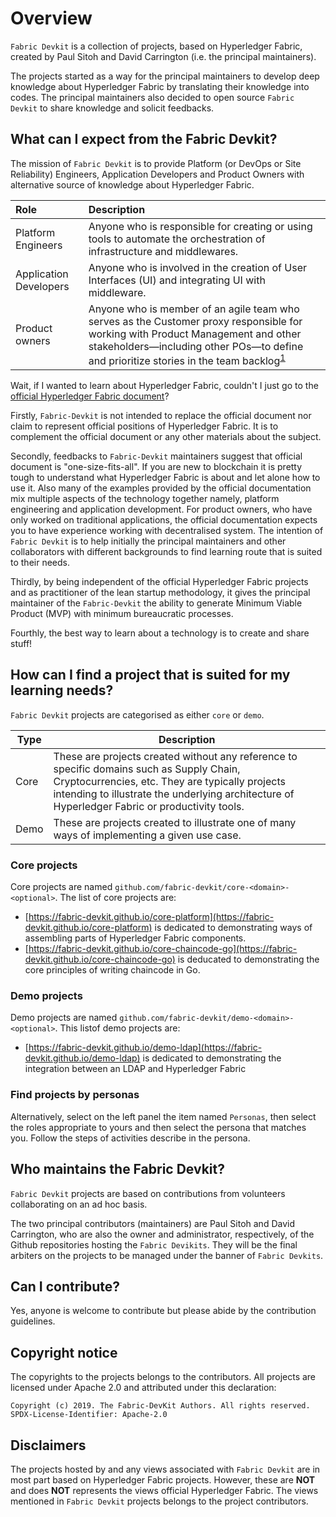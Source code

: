 # Overview

`Fabric Devkit` is a collection of projects, based on Hyperledger Fabric, created by Paul Sitoh and David Carrington (i.e. the principal maintainers).

The projects started as a way for the principal maintainers to develop deep knowledge about Hyperledger Fabric by translating their knowledge into codes. The principal maintainers also decided to open source `Fabric Devkit` to share knowledge and solicit feedbacks.

## What can I expect from the Fabric Devkit?

The mission of `Fabric Devkit` is to provide Platform (or DevOps or Site Reliability) Engineers, Application Developers and Product Owners with alternative source of knowledge about Hyperledger Fabric.

| Role | Description |
| :--- | :--- |
| Platform Engineers | Anyone who is responsible for creating or using tools to automate the orchestration of infrastructure and middlewares. |
| Application Developers | Anyone who is involved in the creation of User Interfaces (UI) and integrating UI with middleware. |
| Product owners | Anyone who is member of an agile team who serves as the Customer proxy responsible for working with Product Management and other stakeholders—including other POs—to define and prioritize stories in the team backlog<sup>[1](https://www.scaledagileframework.com/product-owner/)</sup> |

Wait, if I wanted to learn about Hyperledger Fabric, couldn't I just go to the [official Hyperledger Fabric document](https://hyperledger-fabric.readthedocs.io/en/release-1.4/blockchain.html)?

Firstly, `Fabric-Devkit` is not intended to replace the official document nor claim to represent official positions of Hyperledger Fabric. It is to complement the official document or any other materials about the subject.

Secondly, feedbacks to `Fabric-Devkit` maintainers suggest that official document is "one-size-fits-all". If you are new to blockchain it is pretty tough to understand what Hyperledger Fabric is about and let alone how to use it. Also many of the examples provided by the official documentation mix multiple aspects of the technology together namely, platform engineering and application development. For product owners, who have only worked on traditional applications, the official documentation expects you to have experience working with decentralised system. The intention of `Fabric Devkit` is to help initially the principal maintainers and other collaborators with different backgrounds to find learning route that is suited to their needs.

Thirdly, by being independent of the official Hyperledger Fabric projects and as practitioner of the lean startup methodology, it gives the principal maintainer of the `Fabric-Devkit` the ability to generate Minimum Viable Product (MVP) with minimum bureaucratic processes.

Fourthly, the best way to learn about a technology is to create and share stuff!

## How can I find a project that is suited for my learning needs?

`Fabric Devkit` projects are categorised as either `core` or `demo`.

| Type | Description |
| --- | --- |
| Core | These are projects created without any reference to specific domains such as Supply Chain, Cryptocurrencies, etc. They are typically projects intending to illustrate the underlying architecture of Hyperledger Fabric or productivity tools. |
| Demo | These are projects created to illustrate one of many ways of implementing a given use case. |

### Core projects

Core projects are named `github.com/fabric-devkit/core-<domain>-<optional>`. The list of core projects are:

* [https://fabric-devkit.github.io/core-platform](https://fabric-devkit.github.io/core-platform) is dedicated to demonstrating ways of assembling parts of Hyperledger Fabric components.
* [https://fabric-devkit.github.io/core-chaincode-go](https://fabric-devkit.github.io/core-chaincode-go) is deducated to demonstrating the core principles of writing chaincode in Go.

### Demo projects

Demo projects are named `github.com/fabric-devkit/demo-<domain>-<optional>`. This listof demo projects are:

* [https://fabric-devkit.github.io/demo-ldap](https://fabric-devkit.github.io/demo-ldap) is dedicated to demonstrating the integration between an LDAP and Hyperledger Fabric

### Find projects by personas

Alternatively, select on the left panel the item named `Personas`, then select the roles appropriate to yours and then select the persona that matches you. Follow the steps of activities describe in the persona.

## Who maintains the Fabric Devkit?

`Fabric Devkit` projects are based on contributions from volunteers collaborating on an ad hoc basis.

The two principal contributors (maintainers) are Paul Sitoh and David Carrington, who are also the owner and administrator, respectively, of the Github repositories hosting the `Fabric Devikits`. They will be the final arbiters on the projects to be managed under the banner of `Fabric Devkits`.

## Can I contribute?

Yes, anyone is welcome to contribute but please abide by the contribution guidelines.

## Copyright notice

The copyrights to the projects belongs to the contributors. All projects are licensed under Apache 2.0 and attributed under this declaration:

```text
Copyright (c) 2019. The Fabric-DevKit Authors. All rights reserved.
SPDX-License-Identifier: Apache-2.0
```

## Disclaimers

The projects hosted by and any views associated with `Fabric Devkit` are in most part based on Hyperledger Fabric projects. However, these are **NOT** and does **NOT** represents the views official Hyperledger Fabric. The views mentioned in `Fabric Devkit` projects belongs to the project contributors.
